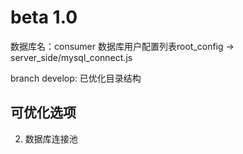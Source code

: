 # beta 1.0

数据库名：consumer
数据库用户配置列表root_config -> server_side/mysql_connect.js

branch develop: 已优化目录结构

## 可优化选项 

2. 数据库连接池
